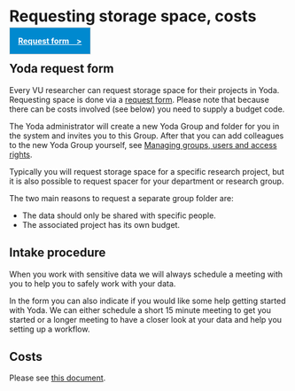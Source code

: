 # Requesting storage space, costs

<a style="padding: 15px;background-color: rgb(0, 137, 207); color: white; border: 1px solid rgb(209, 209, 209)" href="https://forms.office.com/r/6TZvTRvBms"><b>Request form&nbsp;&nbsp;&nbsp;&nbsp;></b></a>

## Yoda request form
Every VU researcher can request storage space for their projects in Yoda. Requesting space is done via a [request form](https://forms.office.com/r/6TZvTRvBms).
Please note that because there can be costs involved (see below) you need to supply a budget code. 

The Yoda administrator will create a new Yoda Group and folder for you in the system and invites you to this Group. 
After that you can add colleagues to the new Yoda Group yourself, see [Managing groups, users and access rights](getting-started/user-management.html).

Typically you will request storage space for a specific research project, but it is also possible to request spacer for your department or research group. 

The two main reasons to request a separate group folder are:
- The data should only be shared with specific people.
- The associated project has its own budget.

## Intake procedure
When you work with sensitive data we will always schedule a meeting with you to help you to safely work with your data.

In the form you can also indicate if you would like some help getting started with Yoda. We can either schedule a short
15 minute meeting to get you started or a longer meeting to have a closer look at your data and help you setting up a workflow.

## Costs
Please see [this document]().